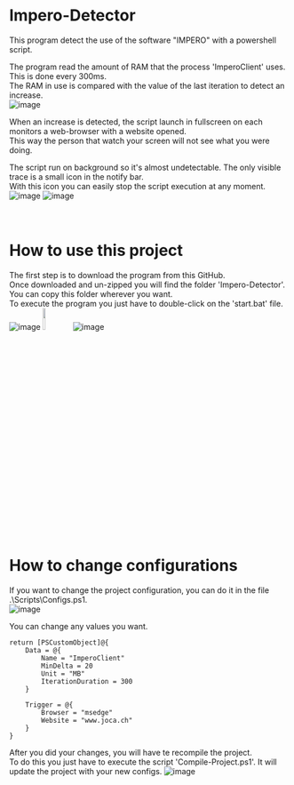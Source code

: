 # Impero-Detector
This program detect the use of the software "IMPERO" with a powershell script.

The program read the amount of RAM that the process 'ImperoClient' uses. This is done every 300ms.<br>
The RAM in use is compared with the value of the last iteration to detect an increase.<br>
![image](https://user-images.githubusercontent.com/87760278/229086202-7d244a61-5eac-4829-926a-2af31dcc6587.png)<br>

When an increase is detected, the script launch in fullscreen on each monitors a web-browser with a website opened.<br>
This way the person that watch your screen will not see what you were doing.

The script run on background so it's almost undetectable. The only visible trace is a small icon in the notify bar.<br>
With this icon you can easily stop the script execution at any moment.<br>
![image](https://user-images.githubusercontent.com/87760278/229078207-e0ce5d6a-86f1-4f5c-87de-fa828e40e575.png)
![image](https://user-images.githubusercontent.com/87760278/229078633-76b7055e-e21e-49e7-a181-7bf56b140592.png)
<br><br><br>


# How to use this project
The first step is to download the program from this GitHub.<br>
Once downloaded and un-zipped you will find the folder 'Impero-Detector'.<br>
You can copy this folder wherever you want.<br>
To execute the program you just have to double-click on the 'start.bat' file.<br>
![image](https://user-images.githubusercontent.com/87760278/229080477-7bfdb16c-7214-4201-9e09-7291ac700a27.png)
<img src="https://user-images.githubusercontent.com/87760278/229081461-717e4b11-afc9-45a4-a92d-1a9e19e459a7.png" width="10%" height="10%"></img>
![image](https://user-images.githubusercontent.com/87760278/229082092-d3e8bb10-f278-4a25-8de6-db12562c3f98.png)<br><br>


# How to change configurations
If you want to change the project configuration, you can do it in the file .\Scripts\Configs.ps1.<br>
![image](https://user-images.githubusercontent.com/87760278/229087848-f6c27fe8-b5d8-477f-955b-5089d3fd1a6e.png)<br>

You can change any values you want.
```
return [PSCustomObject]@{
    Data = @{
        Name = "ImperoClient"
        MinDelta = 20
        Unit = "MB"
        IterationDuration = 300
    }

    Trigger = @{
        Browser = "msedge"
        Website = "www.joca.ch"
    }
}
```
After you did your changes, you will have te recompile the project.<br>
To do this you just have to execute the script 'Compile-Project.ps1'. It will update the project with your new configs.
![image](https://user-images.githubusercontent.com/87760278/229089529-5fdeca86-4f2a-4350-b294-25931b87e27b.png)

